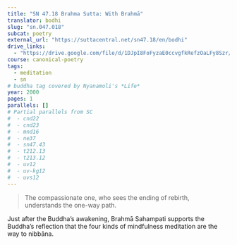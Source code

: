 ```yaml
---
title: "SN 47.18 Brahma Sutta: With Brahmā"
translator: bodhi
slug: "sn.047.018"
subcat: poetry
external_url: "https://suttacentral.net/sn47.18/en/bodhi"
drive_links:
  - "https://drive.google.com/file/d/1DJpI8FoFyzaE0ccvgfkRefzOaLFy8Szr/view?usp=drivesdk"
course: canonical-poetry
tags:
  - meditation
  - sn
# buddha tag covered by Nyanamoli's *Life*
year: 2000
pages: 1
parallels: []
# Partial parallels from SC
#  - cnd22
#  - cnd23
#  - mnd16
#  - ne37
#  - sn47.43
#  - t212.13
#  - t213.12
#  - uv12
#  - uv-kg12
#  - uvs12
---
```


> The compassionate one, who sees the ending of rebirth,  
understands the one-way path.

Just after the Buddha’s awakening, Brahmā Sahampati supports the Buddha’s reflection that the four kinds of mindfulness meditation are the way to nibbāna.
